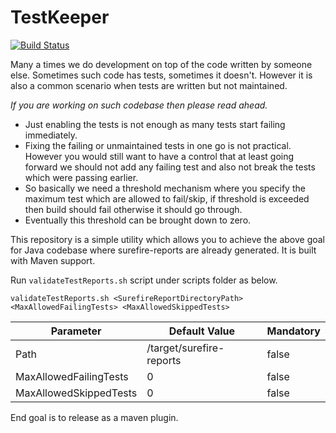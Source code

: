 # TestKeeper

[![Build Status](https://travis-ci.org/SwapnilSankla/TestThresholdChecker.svg?branch=master)](https://travis-ci.org/SwapnilSankla/TestThresholdChecker)

Many a times we do development on top of the code written by someone else. 
Sometimes such code has tests, sometimes it doesn't. However it is also a common scenario when tests are written but not maintained. 

*If you are working on such codebase then please read ahead.*

* Just enabling the tests is not enough as many tests start failing immediately.
* Fixing the failing or unmaintained tests in one go is not practical. However you would still want to have a control that at least going forward we should not add any failing test and also not break the tests which were passing earlier.
* So basically we need a threshold mechanism where you specify the maximum test which are allowed to fail/skip, if threshold is exceeded then build should fail otherwise it should go through.
* Eventually this threshold can be brought down to zero.

This repository is a simple utility which allows you to achieve the above goal for Java codebase where surefire-reports are already generated. It is built with Maven support.

Run `validateTestReports.sh` script under scripts folder as below.

`validateTestReports.sh <SurefireReportDirectoryPath> <MaxAllowedFailingTests> <MaxAllowedSkippedTests>`

Parameter              | Default Value            | Mandatory 
-----------------------|--------------------------|------------
Path                   | /target/surefire-reports | false
MaxAllowedFailingTests | 0                        | false
MaxAllowedSkippedTests | 0                        | false

End goal is to release as a maven plugin.


